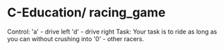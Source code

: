 # C-Education/ racing_game
Control:
'a' - drive left
'd' - drive right
Task:
Your task is to ride as long as you can without crushing into '0' - other racers. 
